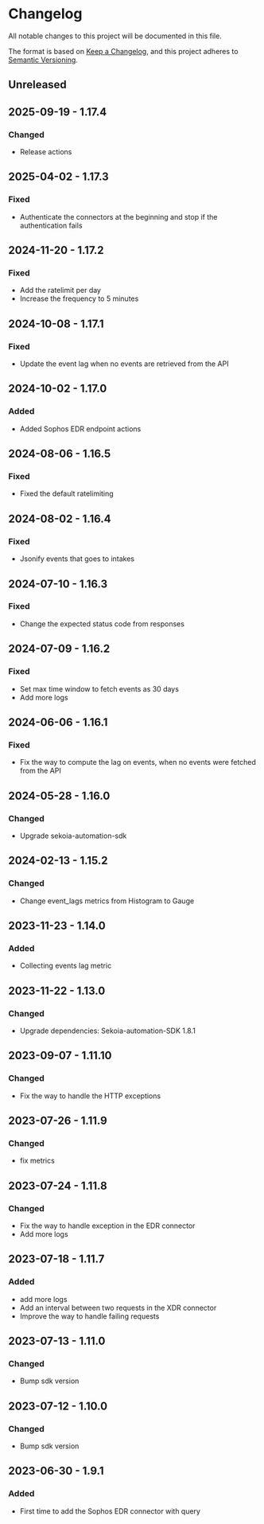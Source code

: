 # Changelog

All notable changes to this project will be documented in this file.

The format is based on [Keep a Changelog](https://keepachangelog.com/en/1.0.0/),
and this project adheres to [Semantic Versioning](https://semver.org/spec/v2.0.0.html).

## Unreleased

## 2025-09-19 - 1.17.4

### Changed

- Release actions

## 2025-04-02 - 1.17.3

### Fixed

- Authenticate the connectors at the beginning and stop if the authentication fails

## 2024-11-20 - 1.17.2

### Fixed

- Add the ratelimit per day
- Increase the frequency to 5 minutes

## 2024-10-08 - 1.17.1

### Fixed

- Update the event lag when no events are retrieved from the API

## 2024-10-02 - 1.17.0

### Added

- Added Sophos EDR endpoint actions

## 2024-08-06 - 1.16.5

### Fixed

- Fixed the default ratelimiting

## 2024-08-02 - 1.16.4

### Fixed

- Jsonify events that goes to intakes

## 2024-07-10 - 1.16.3

### Fixed

- Change the expected status code from responses

## 2024-07-09 - 1.16.2

### Fixed

- Set max time window to fetch events as 30 days
- Add more logs

## 2024-06-06 - 1.16.1

### Fixed

- Fix the way to compute the lag on events, when no events were fetched from the API

## 2024-05-28 - 1.16.0

### Changed

- Upgrade sekoia-automation-sdk

## 2024-02-13 - 1.15.2

### Changed

- Change event_lags metrics from Histogram to Gauge

## 2023-11-23 - 1.14.0

### Added

- Collecting events lag metric

## 2023-11-22 - 1.13.0

### Changed

- Upgrade dependencies: Sekoia-automation-SDK 1.8.1

## 2023-09-07 - 1.11.10

### Changed

- Fix the way to handle the HTTP exceptions

## 2023-07-26 - 1.11.9

### Changed

- fix metrics

## 2023-07-24 - 1.11.8

### Changed

- Fix the way to handle exception in the EDR connector
- Add more logs

## 2023-07-18 - 1.11.7

### Added

- add more logs
- Add an interval between two requests in the XDR connector
- Improve the way to handle failing requests

## 2023-07-13 - 1.11.0

### Changed

- Bump sdk version

## 2023-07-12 - 1.10.0

### Changed

- Bump sdk version

## 2023-06-30 - 1.9.1

### Added

- First time to add the Sophos EDR connector with query
